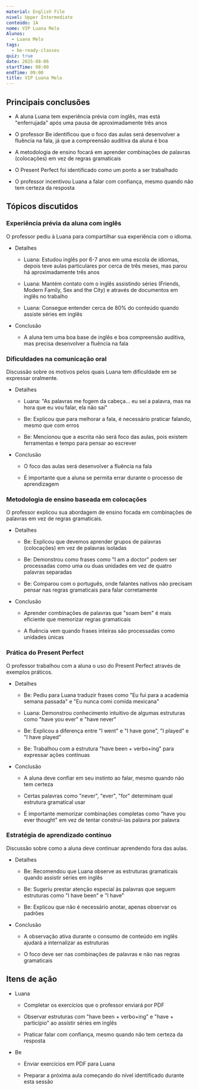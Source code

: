 ```yaml
---
material: English File
nivel: Upper Intermediate
conteúdo: 1A
nome: VIP Luana Melo
Alunos:
  - Luana Melo
tags:
  - be-ready-classes
quiz: true
date: 2025-08-06
startTime: 08:00
endTime: 09:00
title: VIP Luana Melo
---
```

## Principais conclusões

- A aluna Luana tem experiência prévia com inglês, mas está "enferrujada" após uma pausa de aproximadamente três anos
    
- O professor Be identificou que o foco das aulas será desenvolver a fluência na fala, já que a compreensão auditiva da aluna é boa
    
- A metodologia de ensino focará em aprender combinações de palavras (colocações) em vez de regras gramaticais
    
- O Present Perfect foi identificado como um ponto a ser trabalhado
    
- O professor incentivou Luana a falar com confiança, mesmo quando não tem certeza da resposta
    

## Tópicos discutidos

### Experiência prévia da aluna com inglês

O professor pediu à Luana para compartilhar sua experiência com o idioma.

- Detalhes
    
    - Luana: Estudou inglês por 6-7 anos em uma escola de idiomas, depois teve aulas particulares por cerca de três meses, mas parou há aproximadamente três anos
        
    - Luana: Mantém contato com o inglês assistindo séries (Friends, Modern Family, Sex and the City) e através de documentos em inglês no trabalho
        
    - Luana: Consegue entender cerca de 80% do conteúdo quando assiste séries em inglês
        
- Conclusão
    
    - A aluna tem uma boa base de inglês e boa compreensão auditiva, mas precisa desenvolver a fluência na fala
        

### Dificuldades na comunicação oral

Discussão sobre os motivos pelos quais Luana tem dificuldade em se expressar oralmente.

- Detalhes
    
    - Luana: "As palavras me fogem da cabeça... eu sei a palavra, mas na hora que eu vou falar, ela não sai"
        
    - Be: Explicou que para melhorar a fala, é necessário praticar falando, mesmo que com erros
        
    - Be: Mencionou que a escrita não será foco das aulas, pois existem ferramentas e tempo para pensar ao escrever
        
- Conclusão
    
    - O foco das aulas será desenvolver a fluência na fala
        
    - É importante que a aluna se permita errar durante o processo de aprendizagem
        

### Metodologia de ensino baseada em colocações

O professor explicou sua abordagem de ensino focada em combinações de palavras em vez de regras gramaticais.

- Detalhes
    
    - Be: Explicou que devemos aprender grupos de palavras (colocações) em vez de palavras isoladas
        
    - Be: Demonstrou como frases como "I am a doctor" podem ser processadas como uma ou duas unidades em vez de quatro palavras separadas
        
    - Be: Comparou com o português, onde falantes nativos não precisam pensar nas regras gramaticais para falar corretamente
        
- Conclusão
    
    - Aprender combinações de palavras que "soam bem" é mais eficiente que memorizar regras gramaticais
        
    - A fluência vem quando frases inteiras são processadas como unidades únicas
        

### Prática do Present Perfect

O professor trabalhou com a aluna o uso do Present Perfect através de exemplos práticos.

- Detalhes
    
    - Be: Pediu para Luana traduzir frases como "Eu fui para a academia semana passada" e "Eu nunca comi comida mexicana"
        
    - Luana: Demonstrou conhecimento intuitivo de algumas estruturas como "have you ever" e "have never"
        
    - Be: Explicou a diferença entre "I went" e "I have gone", "I played" e "I have played"
        
    - Be: Trabalhou com a estrutura "have been + verbo+ing" para expressar ações contínuas
        
- Conclusão
    
    - A aluna deve confiar em seu instinto ao falar, mesmo quando não tem certeza
        
    - Certas palavras como "never", "ever", "for" determinam qual estrutura gramatical usar
        
    - É importante memorizar combinações completas como "have you ever thought" em vez de tentar construí-las palavra por palavra
        

### Estratégia de aprendizado contínuo

Discussão sobre como a aluna deve continuar aprendendo fora das aulas.

- Detalhes
    
    - Be: Recomendou que Luana observe as estruturas gramaticais quando assistir séries em inglês
        
    - Be: Sugeriu prestar atenção especial às palavras que seguem estruturas como "I have been" e "I have"
        
    - Be: Explicou que não é necessário anotar, apenas observar os padrões
        
- Conclusão
    
    - A observação ativa durante o consumo de conteúdo em inglês ajudará a internalizar as estruturas
        
    - O foco deve ser nas combinações de palavras e não nas regras gramaticais
        

## Itens de ação

- Luana
    
    - Completar os exercícios que o professor enviará por PDF
        
    - Observar estruturas com "have been + verbo+ing" e "have + particípio" ao assistir séries em inglês
        
    - Praticar falar com confiança, mesmo quando não tem certeza da resposta
        
- Be
    
    - Enviar exercícios em PDF para Luana
        
    - Preparar a próxima aula começando do nível identificado durante esta sessão
